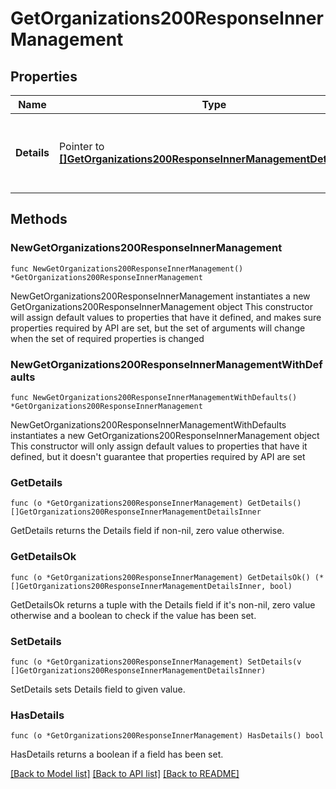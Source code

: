 # GetOrganizations200ResponseInnerManagement

## Properties

Name | Type | Description | Notes
------------ | ------------- | ------------- | -------------
**Details** | Pointer to [**[]GetOrganizations200ResponseInnerManagementDetailsInner**](GetOrganizations200ResponseInnerManagementDetailsInner.md) | Details related to organization management, possibly empty | [optional] 

## Methods

### NewGetOrganizations200ResponseInnerManagement

`func NewGetOrganizations200ResponseInnerManagement() *GetOrganizations200ResponseInnerManagement`

NewGetOrganizations200ResponseInnerManagement instantiates a new GetOrganizations200ResponseInnerManagement object
This constructor will assign default values to properties that have it defined,
and makes sure properties required by API are set, but the set of arguments
will change when the set of required properties is changed

### NewGetOrganizations200ResponseInnerManagementWithDefaults

`func NewGetOrganizations200ResponseInnerManagementWithDefaults() *GetOrganizations200ResponseInnerManagement`

NewGetOrganizations200ResponseInnerManagementWithDefaults instantiates a new GetOrganizations200ResponseInnerManagement object
This constructor will only assign default values to properties that have it defined,
but it doesn't guarantee that properties required by API are set

### GetDetails

`func (o *GetOrganizations200ResponseInnerManagement) GetDetails() []GetOrganizations200ResponseInnerManagementDetailsInner`

GetDetails returns the Details field if non-nil, zero value otherwise.

### GetDetailsOk

`func (o *GetOrganizations200ResponseInnerManagement) GetDetailsOk() (*[]GetOrganizations200ResponseInnerManagementDetailsInner, bool)`

GetDetailsOk returns a tuple with the Details field if it's non-nil, zero value otherwise
and a boolean to check if the value has been set.

### SetDetails

`func (o *GetOrganizations200ResponseInnerManagement) SetDetails(v []GetOrganizations200ResponseInnerManagementDetailsInner)`

SetDetails sets Details field to given value.

### HasDetails

`func (o *GetOrganizations200ResponseInnerManagement) HasDetails() bool`

HasDetails returns a boolean if a field has been set.


[[Back to Model list]](../README.md#documentation-for-models) [[Back to API list]](../README.md#documentation-for-api-endpoints) [[Back to README]](../README.md)


